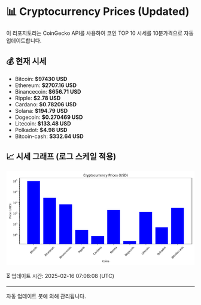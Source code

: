 
# 📊 Cryptocurrency Prices (Updated)

이 리포지토리는 CoinGecko API를 사용하여 코인 TOP 10 시세를 10분가격으로 자동 업데이트합니다.

## 💰 현재 시세
- Bitcoin: **$97430 USD**
- Ethereum: **$2707.16 USD**
- Binancecoin: **$656.71 USD**
- Ripple: **$2.78 USD**
- Cardano: **$0.78206 USD**
- Solana: **$194.79 USD**
- Dogecoin: **$0.270469 USD**
- Litecoin: **$133.48 USD**
- Polkadot: **$4.98 USD**
- Bitcoin-cash: **$332.64 USD**

## 📈 시세 그래프 (로그 스케일 적용)
![Crypto Prices](crypto_prices.png)

⏳ 업데이트 시간: 2025-02-16 07:08:08 (UTC)

---
자동 업데이트 봇에 의해 관리됩니다.

